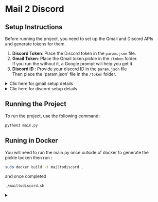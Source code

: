 # Mail 2 Discord
## Setup Instructions<br>
Before running the project, you need to set up the Gmail and Discord APIs and generate tokens for them.<br>
1. **Discord Token**: Place the Discord token in the `param.json` file.
2. **Gmail Token**: Place the Gmail token.pickle in the `/token` folder.<br>
    If you run the without it, a Google prompt will help you get it.
3. **Discord ID** : Provide your discord ID in the `param.json` file<br>
Then place the 'param.json' file in the `/token` folder.<br>

<details>
  <summary>Clic here for gmail setup details</summary>

1. Go to the [Google Cloud Console](https://console.cloud.google.com/welcome?authuser=5&project=autorecponder) page
2. Click `Select a project`->`NEW PROJECT`
3. Then on the dashboard click `APIs and Services`
4. `ENABLE APIS AND SERVICES`->`Gmail API`->`ENABLE`
5. Then Click `OAuth consent screen`
6. Under User Type select `External` then `CREATE`
7. Fill obligatory information then `SAVE AND CONTINUE`
8. `ADD OR REMOVE SCOPES` and under `Manually add scopes` add the following :

        https://www.googleapis.com/auth/gmail.modify
        https://www.googleapis.com/auth/gmail.readonly
9. Then after clicking save a bunch more time you should be good to go
</details>

<details>
  <summary>Clic here for discord setup details</summary>

1. Go visit the [Discord Developer Applications](https://discord.com/developers/applications) page
2. create a new Application
3. under `Bot` click the `Reset Token` button and copy the api key
4. past it in `param.json` as your `discordtoken`
</details>


## Running the Project<br>
To run the project, use the following command:<br>
```bash
python3 main.py
```

## Runing in Docker

You will need to run the main.py once outside of docker to generate the pickle tocken then run :

```bash
sudo docker build -t mailtodiscord .
```
and once completed
```bash
./mailtodiscord.sh
```

<details>
  <summary></summary>

<div style="text-align:center">
  <img src="./asset/test.jpg" alt="Frog" width="400"/>
</div>
